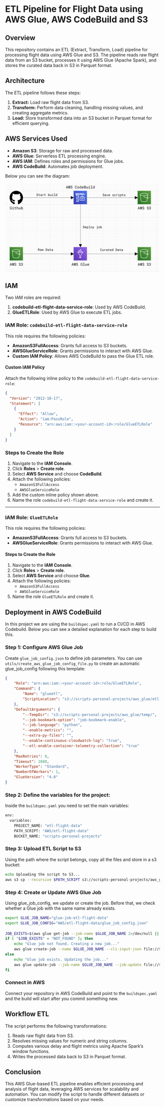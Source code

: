 # ETL Pipeline for Flight Data using AWS Glue, AWS CodeBuild and S3

## Overview
This repository contains an ETL (Extract, Transform, Load) pipeline for processing flight data using AWS Glue and S3. The pipeline reads raw flight data from an S3 bucket, processes it using AWS Glue (Apache Spark), and stores the curated data back in S3 in Parquet format.

## Architecture
The ETL pipeline follows these steps:
1. **Extract:** Load raw flight data from S3.
2. **Transform:** Perform data cleaning, handling missing values, and creating aggregate metrics.
3. **Load:** Store transformed data into an S3 bucket in Parquet format for efficient querying.


## AWS Services Used
- **Amazon S3**: Storage for raw and processed data.
- **AWS Glue**: Serverless ETL processing engine.
- **AWS IAM**: Defines roles and permissions for Glue jobs.
- **AWS CodeBuild**: Automates job deployment.

Below you can see the diagram:

![diagram](./src/aws_etl_flight_data_diagram.png)


## IAM

Two IAM roles are required:
1. **codebuild-etl-flight-data-service-role**: Used by AWS CodeBuild.
2. **GlueETLRole**: Used by AWS Glue to execute ETL jobs.

### IAM Role: `codebuild-etl-flight-data-service-role`

This role requires the following policies:
- **AmazonS3FullAccess**: Grants full access to S3 buckets.
- **AWSGlueServiceRole**: Grants permissions to interact with AWS Glue.
- **Custom IAM Policy**: Allows AWS CodeBuild to pass the Glue ETL role.

#### Custom IAM Policy
Attach the following inline policy to the `codebuild-etl-flight-data-service-role`:

```json
{
  "Version": "2012-10-17",
  "Statement": [
    {
      "Effect": "Allow",
      "Action": "iam:PassRole",
      "Resource": "arn:aws:iam::<your-account-id>:role/GlueETLRole"
    }
  ]
}
```

### Steps to Create the Role
1. Navigate to the **IAM Console**.
2. Click **Roles** > **Create role**.
3. Select **AWS Service** and choose **CodeBuild**.
4. Attach the following policies:
   - `AmazonS3FullAccess`
   - `AWSGlueServiceRole`
5. Add the custom inline policy shown above.
6. Name the role `codebuild-etl-flight-data-service-role` and create it.

---

### IAM Role: `GlueETLRole`
This role requires the following policies:
- **AmazonS3FullAccess**: Grants full access to S3 buckets.
- **AWSGlueServiceRole**: Grants permissions to interact with AWS Glue.

#### Steps to Create the Role
1. Navigate to the **IAM Console**.
2. Click **Roles** > **Create role**.
3. Select **AWS Service** and choose **Glue**.
4. Attach the following policies:
   - `AmazonS3FullAccess`
   - `AWSGlueServiceRole`
5. Name the role `GlueETLRole` and create it.



## Deployment in AWS CodeBuild
In this project we are using the `buildspec.yaml` to run a CI/CD in AWS Codebuild. Below you can see a detailed explanation for each step to build this.


### Step 1: Configure AWS Glue Job
Create `glue_job_config.json` to define job parameters.
You can use `utils/create_aws_glue_job_config_file.py` to create an automatic glue_job_config following this template:
```json
{
    "Role": "arn:aws:iam::<your-account-id>:role/GlueETLRole",
    "Command": {
        "Name": "glueetl",
        "ScriptLocation": "s3://scripts-personal-projects/aws_glue/etl-flight-data/main.py"
    },
    "DefaultArguments": {
        "--TempDir": "s3://scripts-personal-projects/aws_glue/temp/",
        "--job-bookmark-option": "job-bookmark-enable",
        "--job-language": "python",
        "--enable-metrics": "",
        "--extra-py-files": "",
        "--enable-continuous-cloudwatch-log": "true",
        "--etl-enable-container-telemetry-collection": "true"
    },
    "MaxRetries": 0,
    "Timeout": 2880,
    "WorkerType": "Standard",
    "NumberOfWorkers": 1,
    "GlueVersion": "4.0"
}
```

### Step 2: Define the variables for the project:
Inside the `buildspec.yaml` you need to set the main variables:
```sh
env:
  variables:
    PROJECT_NAME: "etl-flight-data"
    PATH_SCRIPT: "AWS/etl-flight-data"
    BUCKET_NAME: "scripts-personal-projects"    
```

### Step 3: Upload ETL Script to S3
Using the path where the script belongs, copy all the files and store in a s3 bucket:
```sh
echo Uploading the script to S3...
aws s3 cp --recursive $PATH_SCRIPT s3://scripts-personal-projects/aws_glue/$PROJECT_NAME

```

### Step 4: Create or Update AWS Glue Job
Using glue_job_config, we update or create the job. Before that, we check whether a Glue job with the same name already exists.
```sh
export GLUE_JOB_NAME="glue-job-etl-flight-data"
export GLUE_JOB_CONFIG="AWS/etl-flight-data/glue_job_config.json"

JOB_EXISTS=$(aws glue get-job --job-name $GLUE_JOB_NAME 2>/dev/null || echo "NOT_FOUND")
if [ "$JOB_EXISTS" = "NOT_FOUND" ]; then
    echo "Glue job not found. Creating a new job..."
    aws glue create-job --name $GLUE_JOB_NAME --cli-input-json file://$GLUE_JOB_CONFIG
else
    echo "Glue job exists. Updating the job..."
    aws glue update-job --job-name $GLUE_JOB_NAME --job-update file://$GLUE_JOB_CONFIG
fi
```

### Connect in AWS
Connect your repository in AWS CodeBuild and point to the `buildspec.yaml` and the build will start after you commit something new.


## Workflow ETL
The script performs the following transformations:
1. Reads raw flight data from S3.
2. Resolves missing values for numeric and string columns.
3. Computes various delay and flight metrics using Apache Spark’s window functions.
4. Writes the processed data back to S3 in Parquet format.


## Conclusion
This AWS Glue-based ETL pipeline enables efficient processing and analysis of flight data, leveraging AWS services for scalability and automation. You can modify the script to handle different datasets or customize transformations based on your needs.



